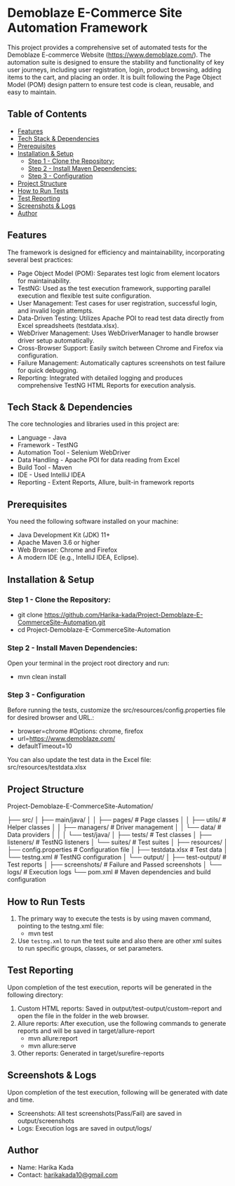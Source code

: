 # Demoblaze E-Commerce Site Automation Framework

This project provides a comprehensive set of automated tests for the Demoblaze E-commerce Website (https://www.demoblaze.com/). The automation suite is designed to ensure the stability and functionality of key user journeys, including user registration, login, product browsing, adding items to the cart, and placing an order. It is built following the Page Object Model (POM) design pattern to ensure test code is clean, reusable, and easy to maintain.

## Table of Contents

  * [Features](#features)
  * [Tech Stack & Dependencies](#tech-stack--dependencies)
  * [Prerequisites](#prerequisites)
  * [Installation & Setup](#installation--setup)
    * [Step 1 - Clone the Repository:](#step-1---clone-the-repository)
    * [Step 2 - Install Maven Dependencies:](#step-2---install-maven-dependencies)
    * [Step 3 - Configuration](#step-3---configuration)
  * [Project Structure](#project-structure)
  * [How to Run Tests](#how-to-run-tests)
  * [Test Reporting](#test-reporting)
  * [Screenshots & Logs](#screenshots--logs)
  * [Author](#author)

## Features

The framework is designed for efficiency and maintainability, incorporating several best practices:

- Page Object Model (POM): Separates test logic from element locators for maintainability.
- TestNG: Used as the test execution framework, supporting parallel execution and flexible test suite configuration.
- User Management: Test cases for user registration, successful login, and invalid login attempts.
- Data-Driven Testing: Utilizes Apache POI to read test data directly from Excel spreadsheets (testdata.xlsx).
- WebDriver Management: Uses WebDriverManager to handle browser driver setup automatically.
- Cross-Browser Support: Easily switch between Chrome and Firefox via configuration.
- Failure Management: Automatically captures screenshots on test failure for quick debugging.
- Reporting: Integrated with detailed logging and produces comprehensive TestNG HTML Reports for execution analysis.

## Tech Stack & Dependencies

The core technologies and libraries used in this project are:

- Language - Java
- Framework - TestNG
- Automation Tool - Selenium WebDriver
- Data Handling - Apache POI for data reading from Excel
- Build Tool - Maven
- IDE - Used IntelliJ IDEA
- Reporting	- Extent Reports, Allure, built-in framework reports

## Prerequisites

You need the following software installed on your machine:

- Java Development Kit (JDK) 11+
- Apache Maven 3.6 or higher
- Web Browser: Chrome and Firefox
- A modern IDE (e.g., IntelliJ IDEA, Eclipse).

## Installation & Setup

### Step 1 - Clone the Repository:
- git clone https://github.com/Harika-kada/Project-Demoblaze-E-CommerceSite-Automation.git
- cd Project-Demoblaze-E-CommerceSite-Automation

### Step 2 - Install Maven Dependencies:
Open your terminal in the project root directory and run:
- mvn clean install

### Step 3 - Configuration
Before running the tests, customize the src/resources/config.properties file for desired browser and URL.:

- browser=chrome #Options: chrome, firefox
- url=https://www.demoblaze.com/
- defaultTimeout=10

You can also update the test data in the Excel file: src/resources/testdata.xlsx

## Project Structure

Project-Demoblaze-E-CommerceSite-Automation/

├── src/
│   ├── main/java/
│   │   ├── pages/              # Page classes
│   │   ├── utils/              # Helper classes
│   │   ├── managers/           # Driver management
│   │   └── data/               # Data providers
│   │
│   └── test/java/
│       ├── tests/              # Test classes
│       ├── listeners/          # TestNG listeners
│       └── suites/             # Test suites
│
├── resources/
│   ├── config.properties       # Configuration file
│   ├── testdata.xlsx           # Test data
│   └── testng.xml              # TestNG configuration
│
└── output/
│   ├── test-output/            # Test reports
│   ├── screenshots/            # Failure and Passed screenshots
│   └── logs/                   # Execution logs
└── pom.xml                     # Maven dependencies and build configuration

## How to Run Tests

1. The primary way to execute the tests is by using maven command, pointing to the testng.xml file:
   - mvn test
2. Use `testng.xml` to run the test suite and also there are other xml suites to run specific groups, classes, or set parameters.

## Test Reporting
Upon completion of the test execution, reports will be generated in the following directory:

1. Custom HTML reports: Saved in output/test-output/custom-report and open the file in the folder in the web browser.
2. Allure reports: After execution, use the following commands to generate reports and will be saved in target/allure-report
   - mvn allure:report
   - mvn allure:serve
3. Other reports: Generated in target/surefire-reports

## Screenshots & Logs
Upon completion of the test execution, following will be generated with date and time.
- Screenshots: All test screenshots(Pass/Fail) are saved in output/screenshots
- Logs: Execution logs are saved in output/logs/

## Author

- Name: Harika Kada
- Contact: harikakada10@gmail.com